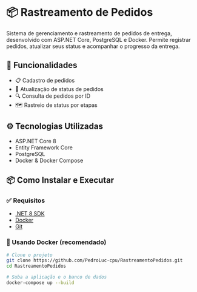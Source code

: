 # 📦 Rastreamento de Pedidos

Sistema de gerenciamento e rastreamento de pedidos de entrega, desenvolvido com ASP.NET Core, PostgreSQL e Docker. Permite registrar pedidos, atualizar seus status e acompanhar o progresso da entrega.

## 🚀 Funcionalidades

- 📋 Cadastro de pedidos
- 🔄 Atualização de status de pedidos
- 🔍 Consulta de pedidos por ID
- 🗺️ Rastreio de status por etapas

## ⚙️ Tecnologias Utilizadas

- ASP.NET Core 8
- Entity Framework Core
- PostgreSQL
- Docker & Docker Compose

## 📦 Como Instalar e Executar

### ✅ Requisitos

- [.NET 8 SDK](https://dotnet.microsoft.com/en-us/download)
- [Docker](https://www.docker.com/)
- [Git](https://git-scm.com/)

### 🐳 Usando Docker (recomendado)

```bash
# Clone o projeto
git clone https://github.com/PedroLuc-cpu/RastreamentoPedidos.git
cd RastreamentoPedidos

# Suba a aplicação e o banco de dados
docker-compose up --build
